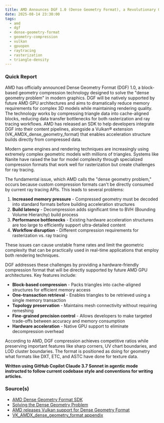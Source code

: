 ```yaml
---
title: AMD Announces DGF 1.0 (Dense Geometry Format), a Revolutionary Geometry Compression Technology
date: 2025-08-14 23:30:00
tags:
  - amd
  - dgf
  - dense-geometry-format
  - geometry-compression
  - vulkan
  - gpuopen
  - raytracing
  - rasterization
  - triangle-density
---
```


### Quick Report

AMD has officially announced Dense Geometry Format (DGF) 1.0, a block-based geometry compression technology designed to solve the "dense geometry problem" in modern graphics. DGF will be natively supported by future AMD GPU architectures and aims to dramatically reduce memory requirements for complex 3D models while maintaining rendering quality. The technology works by compressing triangle data into cache-aligned blocks, reducing data transfer bottlenecks for both rasterization and ray tracing workflows. AMD has released an SDK to help developers integrate DGF into their content pipelines, alongside a Vulkan® extension (VK_AMDX_dense_geometry_format) that enables acceleration structure builds directly from compressed data.

<!-- more -->

Modern game engines and rendering techniques are increasingly using extremely complex geometric models with millions of triangles. Systems like Nanite have raised the bar for model complexity through specialized compression formats that work well for rasterization but create challenges for ray tracing.

The fundamental issue, which AMD calls the "dense geometry problem," occurs because custom compression formats can't be directly consumed by current ray tracing APIs. This leads to several problems:

1. **Increased memory pressure** - Compressed geometry must be decoded into standard formats before building acceleration structures
2. **Build latency** - Decompression adds significant time to BVH (Bounding Volume Hierarchy) build process
3. **Performance bottlenecks** - Existing hardware acceleration structures are too large to efficiently support ultra-detailed content
4. **Workflow disruption** - Different compression requirements for rasterization vs. ray tracing

These issues can cause unstable frame rates and limit the geometric complexity that can be practically used in real-time applications that employ both rendering techniques.

DGF addresses these challenges by providing a hardware-friendly compression format that will be directly supported by future AMD GPU architectures. Key features include:

- **Block-based compression** - Packs triangles into cache-aligned structures for efficient memory access
- **One-transaction retrieval** - Enables triangles to be retrieved using a single memory transaction
- **Topology preservation** - Maintains mesh connectivity without requiring remeshing
- **Fine-grained precision control** - Allows developers to make targeted trade-offs between accuracy and memory consumption
- **Hardware acceleration** - Native GPU support to eliminate decompression overhead

According to AMD, DGF compression achieves competitive ratios while preserving important features like sharp corners, UV chart boundaries, and LOD cluster boundaries. The format is positioned as doing for geometry what formats like DXT, ETC, and ASTC have done for texture data.

**Written using GitHub Copilot Claude 3.7 Sonnet in agentic mode instructed to follow current codebase style and conventions for writing articles.**

### Source(s)

- [AMD Dense Geometry Format SDK][def]
- [Solving the Dense Geometry Problem][def2]
- [AMD releases Vulkan support for Dense Geometry Format][def3]
- [VK_AMDX_dense_geometry_format appendix][def4]

[def]: https://gpuopen.com/dgf/
[def2]: https://gpuopen.com/learn/problem_increasing_triangle_density/
[def3]: https://gpuopen.com/learn/dense-geometry-format-amd-vulkan-extension/
[def4]: https://registry.khronos.org/vulkan/specs/1.3-extensions/man/html/VK_AMDX_dense_geometry_format.html
